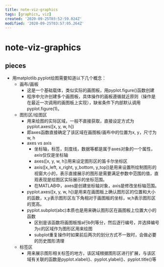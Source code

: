 ```yaml
---
title: note-viz-graphics
tags: [graphics, viz]
created: '2020-09-25T03:52:59.024Z'
modified: '2020-09-25T03:57:05.264Z'
---
```


# note-viz-graphics

## pieces

- 用matplotlib.pyplot绘图需要知道以下几个概念：
  - 画布/画板
    - 这是一个基础载体，类似实际的画图板，用pyplot.figure()函数创建
    - 程序中允许创建多个画图板，具体操作的画板遵循就近原则（操作是在最近一次调用的画图板上实现），缺省条件下内部默认调用pyplot.figure(1)。
  - 图形区/绘图区
    - 用来绘图的实际区域，一般不直接获取，直接设定方式为pyplot.axes([x, y, w, h])
    - 即axes函数直接确定了该区域在画图板/画布中的位置为x, y，尺寸为w, h
    - axes vs axis
      - 坐标轴，标签，刻度线，数据等都是属于axes对象的一个属性，axis仅仅是坐标轴
      - axes([x, y, w, h])用来设定图形区的笛卡尔坐标区
      - axis([x_left, x_right, y_bottom, y_top])是用来设置所绘制图形的视窗大小的，表示直接展示的图形是需要满足参数中范围的值，直观表现是绘图区实际展示的坐标范围。
      - 在MATLAB中，axes是创建坐标轴对象，axis是修改坐标轴范围。
    - pyplot.axes([x, y, w, h])是用来在画图板上确认图形区的位置和大小的函数，x,y表示图形区左下角相对于画图板的坐标，w,h表示图形区的宽高。
    - pyplot.subplot(abc)本质也是用来确认图形区在画图板上位置大小的函数
      - 区别是该函数将画图板按a行b列等分，然后逐行编号，并选择编号为c的区域作为图形区用来绘图
      - subplot重复操作时如果前后两次的划分方式不一致时，会做必要的历史图形清理
  - 标签区
    - 用来展示图形相关标签的地方，该区域根据图形区进行扩展，与该区域有关联的函数是pyplot.xlabel()、pyplot.ylabel()、pyplot.title()等
